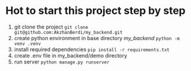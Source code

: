 # Hot to start this project step by step

1. git clone the project ```git clone git@github.com:AkzhanBerdi/my_backend.git```
2. create python environment in base directory *my_backend* ```python -m venv .venv```
3. install required dependencies ```pip install -r requirements.txt```
4. create .env file in my_backend/demo directory
5. run server ```python manage.py runserver```
